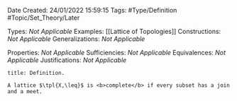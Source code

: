 <div class="topSpace"></div>

Date Created: 24/01/2022 15:59:15
Tags: #Type/Definition #Topic/Set_Theory/Later

Types: <i>Not Applicable</i>
Examples: [[Lattice of Topologies]]
Constructions: <i>Not Applicable</i>
Generalizations: <i>Not Applicable</i>

Properties: <i>Not Applicable</i>
Sufficiencies: <i>Not Applicable</i>
Equivalences: <i>Not Applicable</i>
Justifications: <i>Not Applicable</i>

``` ad-Definition
title: Definition.

A lattice $\tpl{X,\leq}$ is <b>complete</b> if every subset has a join and a meet.

```
